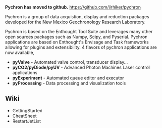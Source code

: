 **Pychron has moved to github.**
https://github.com/jirhiker/pychron

Pychron is a group of data acquistion, display and reduction packages developed for the New Mexico Geochronology Research Laboratory.

Pychron is based on the Enthought Tool Suite and leverages many other open sources packages such as Numpy, Scipy, and Pyserial. Pychron applications are based on Enthought's Envisage and Task frameworks allowing for plugins and extensibility. 4 flavors of pychron applications are now available,

  * **pyValve** - Automated valve control, transducer display...
  * **pyCO2/pyDiode/pyUV** - Advanced Photon Machines Laser control applications
  * **pyExperiment** - Automated queue editor and executor
  * **pyProcessing** - Data processing and visualization tools




## Wiki ##
  * GettingStarted
  * CheatSheet
  * RestartJetList
